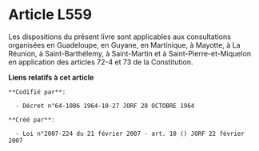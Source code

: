 # Article L559

Les dispositions du présent livre sont applicables aux consultations organisées en Guadeloupe, en Guyane, en Martinique, à
Mayotte, à La Réunion, à Saint-Barthélemy, à Saint-Martin et à Saint-Pierre-et-Miquelon en application des articles 72-4 et
73 de la Constitution.

**Liens relatifs à cet article**

	**Codifié par**:

	  - Décret n°64-1086 1964-10-27 JORF 28 OCTOBRE 1964

	**Créé par**:

	  - Loi n°2007-224 du 21 février 2007 - art. 10 () JORF 22 février 2007
